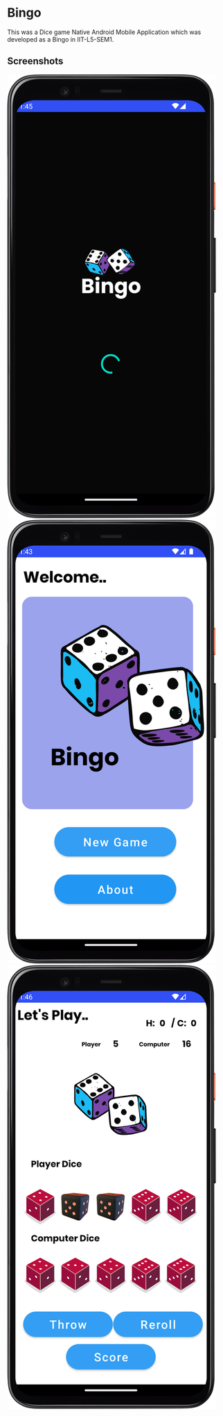 
# Bingo

This was a Dice game Native Android Mobile Application which was developed as a Bingo in IIT-L5-SEM1.



## Screenshots

![App Screenshot](https://github.com/kawshan-M/Bingo/blob/main/SS/1.png)
![App Screenshot](https://github.com/kawshan-M/Bingo/blob/main/SS/2.png)
![App Screenshot](https://github.com/kawshan-M/Bingo/blob/main/SS/4.png)
